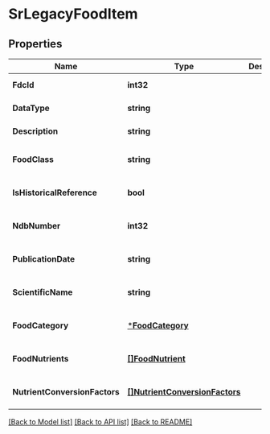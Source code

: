 # SrLegacyFoodItem

## Properties
Name | Type | Description | Notes
------------ | ------------- | ------------- | -------------
**FdcId** | **int32** |  | [default to null]
**DataType** | **string** |  | [default to null]
**Description** | **string** |  | [default to null]
**FoodClass** | **string** |  | [optional] [default to null]
**IsHistoricalReference** | **bool** |  | [optional] [default to null]
**NdbNumber** | **int32** |  | [optional] [default to null]
**PublicationDate** | **string** |  | [optional] [default to null]
**ScientificName** | **string** |  | [optional] [default to null]
**FoodCategory** | [***FoodCategory**](FoodCategory.md) |  | [optional] [default to null]
**FoodNutrients** | [**[]FoodNutrient**](FoodNutrient.md) |  | [optional] [default to null]
**NutrientConversionFactors** | [**[]NutrientConversionFactors**](NutrientConversionFactors.md) |  | [optional] [default to null]

[[Back to Model list]](../README.md#documentation-for-models) [[Back to API list]](../README.md#documentation-for-api-endpoints) [[Back to README]](../README.md)
